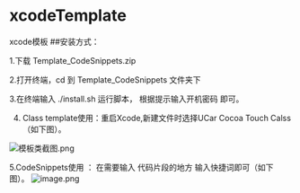 # xcodeTemplate
xcode模板
##安装方式：

1.下载 Template_CodeSnippets.zip

2.打开终端，cd 到 Template_CodeSnippets 文件夹下

3.在终端输入 ./install.sh  运行脚本， 根据提示输入开机密码 即可。

4. Class template使用：重启Xcode,新建文件时选择UCar Cocoa Touch Calss（如下图）。

![模板类截图.png](https://upload-images.jianshu.io/upload_images/1657823-a3efce3a8362d802.png?imageMogr2/auto-orient/strip%7CimageView2/2/w/1240)

5.CodeSnippets使用 ： 在需要输入 代码片段的地方 输入快捷词即可（如下图）。
![image.png](https://upload-images.jianshu.io/upload_images/1657823-7da96e2fb2986f18.png?imageMogr2/auto-orient/strip%7CimageView2/2/w/1240)

